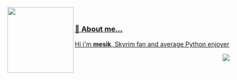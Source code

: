 <a href= "https://discord.com/users/563718132863074324"><img align="left" height="150px" src="https://i.imgur.com/9O3X54w.png">
  <br>
### 🖖 **About me...**


 Hi i'm **mesik**, Skyrim fan and average Python enjoyer
 

<a href="https://discord.com/oauth2/authorize?client_id=758384737458323466&permissions=8&scope=bot"><img align="right" src="https://komarev.com/ghpvc/?username=mesiik&color=2f3136">
